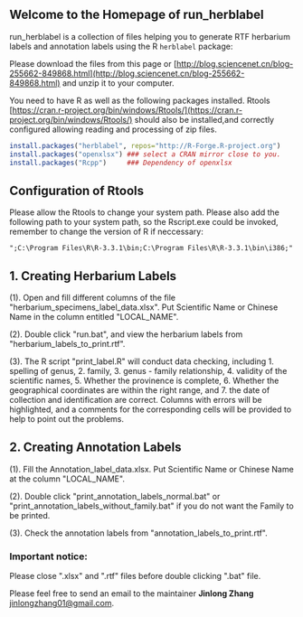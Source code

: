 ## Welcome to the Homepage of run_herblabel

run_herblabel is a collection of files helping you to generate RTF herbarium labels and annotation labels using the R `herblabel` package: 

Please download the files from this page or [http://blog.sciencenet.cn/blog-255662-849868.html](http://blog.sciencenet.cn/blog-255662-849868.html) and unzip it to your computer. 

You need to have R as well as the following packages installed. Rtools [https://cran.r-project.org/bin/windows/Rtools/](https://cran.r-project.org/bin/windows/Rtools/) should also be installed,and correctly configured allowing reading and processing of zip files. 

```R
install.packages("herblabel", repos="http://R-Forge.R-project.org")
install.packages("openxlsx") ### select a CRAN mirror close to you. 
install.packages("Rcpp")     ### Dependency of openxlsx
```

## Configuration of Rtools
Please allow the Rtools to change your system path. 
Please also add the following path to your system path, so the Rscript.exe could be invoked, remember to change the version of R if neccessary: 

`";C:\Program Files\R\R-3.3.1\bin;C:\Program Files\R\R-3.3.1\bin\i386;"`

## 1. Creating Herbarium Labels

(1). Open and fill different columns of the file "herbarium_specimens_label_data.xlsx". Put Scientific Name or Chinese Name in the column entitled "LOCAL_NAME".

(2). Double click "run.bat", and view the herbarium labels from "herbarium_labels_to_print.rtf". 

(3). The R script "print_label.R" will conduct data checking, including 1. spelling of genus, 2. family,  3. genus - family relationship, 4. validity of the scientific names, 5. Whether the provinence is complete, 6. Whether the geographical coordinates are within the right range, and 7. the date of collection and identification are correct. Columns with errors will be highlighted, and a comments for the corresponding cells will be provided to help to point out the problems. 

## 2. Creating Annotation Labels

(1). Fill the Annotation_label_data.xlsx. Put Scientific Name or Chinese Name at the column "LOCAL_NAME".

(2). Double click "print_annotation_labels_normal.bat" or "print_annotation_labels_without_family.bat" if you do not want the Family to be printed. 

(3). Check the annotation labels from "annotation_labels_to_print.rtf".

### Important notice: 
Please close ".xlsx" and ".rtf" files before double clicking ".bat" file. 

Please feel free to send an email to the maintainer **Jinlong Zhang** <jinlongzhang01@gmail.com>.
